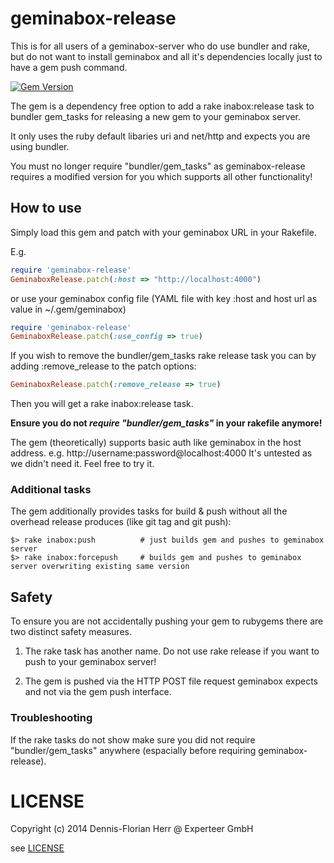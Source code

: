 geminabox-release
=================

This is for all users of a geminabox-server who do use bundler and rake, but do not want to install geminabox and all it's
dependencies locally just to have a gem push command.

[![Gem Version](https://badge.fury.io/rb/geminabox-release.png)](http://badge.fury.io/rb/geminabox-release)

The gem is a dependency free option to add a rake inabox:release task to bundler gem_tasks for releasing a new gem to
 your geminabox server. 
 
It only uses the ruby default libaries uri and net/http and expects you are using bundler.
 
 
You must no longer require "bundler/gem_tasks" as geminabox-release requires a modified version for you which supports all other functionality!

## How to use

Simply load this gem and patch with your geminabox URL in your Rakefile. 

E.g.

```ruby
require 'geminabox-release'
GeminaboxRelease.patch(:host => "http://localhost:4000")

```

or use your geminabox config file (YAML file with key :host and host url as value in ~/.gem/geminabox)

```ruby
require 'geminabox-release'
GeminaboxRelease.patch(:use_config => true)

```

If you wish to remove the bundler/gem_tasks rake release task you can by adding :remove_release to the patch options:

```ruby
GeminaboxRelease.patch(:remove_release => true)

```

Then you will get a rake inabox:release task.

**Ensure you do not _require "bundler/gem_tasks"_ in your rakefile anymore!**

The gem (theoretically) supports basic auth like geminabox in the host address. e.g. http://username:password@localhost:4000
It's untested as we didn't need it. Feel free to try it.


### Additional tasks

The gem additionally provides tasks for build & push without all the overhead release produces (like git tag and git push):

```Shell
$> rake inabox:push          # just builds gem and pushes to geminabox server
$> rake inabox:forcepush     # builds gem and pushes to geminabox server overwriting existing same version

```

## Safety

To ensure you are not accidentally pushing your gem to rubygems there are two distinct safety measures.

1) The rake task has another name. Do not use rake release if you want to push to your geminabox server!

2) The gem is pushed via the HTTP POST file request geminabox expects and not via the gem push interface.

### Troubleshooting

If the rake tasks do not show make sure you did not require "bundler/gem_tasks" anywhere (espacially before requiring geminabox-release).

# LICENSE

Copyright (c) 2014 Dennis-Florian Herr @ Experteer GmbH

see [LICENSE](LICENSE)

